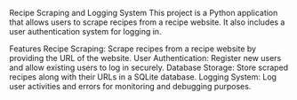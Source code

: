 Recipe Scraping and Logging System
This project is a Python application that allows users to scrape recipes from a recipe website. It also includes a user authentication system for logging in.

Features
Recipe Scraping: Scrape recipes from a recipe website by providing the URL of the website.
User Authentication: Register new users and allow existing users to log in securely.
Database Storage: Store scraped recipes along with their URLs in a SQLite database.
Logging System: Log user activities and errors for monitoring and debugging purposes.
